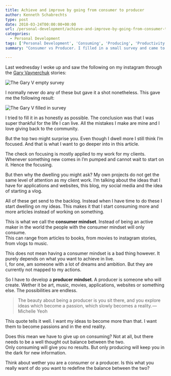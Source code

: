 ```yaml
---
title: Achieve and improve by going from consumer to producer
author: Kenneth Schabrechts
type: post
date: 2018-03-24T00:00:00+00:00
url: /personal-development/achieve-and-improve-by-going-from-consumer-to-producer/
categories:
  - Personal Development
tags: ['Personal Development', 'Consuming', 'Producing', 'Productivity', 'Learning', 'Freelancing', 'Content']
summary: "Consumer vs Producer. I filled in a small survey and came to a conclusion. In the first place, I'm a consumer. But is that what I want to be? I dig deeper into this in this post."

---
```

Last wednesday I woke up and saw the following on my instagram through the [Gary Vaynerchuk](https://www.instagram.com/garyvee "Gary Vaynerchuk Instagram Page") stories:

![The Gary V empty survey](/images/2018/consumer-to-producer/survey-empty.jpeg)

I normally never do any of these but gave it a shot nonetheless. This gave me the following result:

![The Gary V filled in survey](/images/2018/consumer-to-producer/survey-filled.jpeg)

I tried to fill it in as honestly as possible. The conclusion was that I was super thankful for the life I can live. All the mistakes I make are mine and I love giving back to the community.

But the top two might surprise you. Even though I dwell more I still think I’m focused. And that is what I want to go deeper into in this article.

The check on focusing is mostly applied to my work for my clients. Whenever something new comes in I’m pumped and cannot wait to start on it. Hence the focusing.

But then why the dwelling you might ask? My own projects do not get the same level of attention as my client work. I’m talking about the ideas that I have for applications and websites, this blog, my social media and the idea of starting a vlog.

All of these get send to the backlog. Instead when I have time to do these I start dwelling on my ideas. This makes it that I start consuming more and more articles instead of working on something.

This is what we call the **consumer mindset**. Instead of being an active maker in the world the people with the consumer mindset will only consume.  
This can range from articles to books, from movies to instagram stories, from vlogs to music.

This does not mean having a consumer mindset is a bad thing however. It purely depends on what you want to achieve in live.  
I, for one, am someone with a lot of dreams and ambition. But they are currently not mapped to my actions.

So I have to develop a **producer mindset**. A producer is someone who will create. Wether it be art, music, movies, applications, websites or something else. The possibilities are endless.

> The beauty about being a producer is you sit there, and you explore ideas which become a passion, which slowly becomes a reality. — Michelle Yeoh

This quote tells it well. I want my ideas to become more than that. I want them to become passions and in the end reality.

Does this mean we have to give up on consuming? Not at all, but there needs to be a well thought out balance between the two.  
Only consuming will give you no results. But only producing will keep you in the dark for new information.

Think about wether you are a consumer or a producer. Is this what you really want of do you want to redefine the balance between the two?